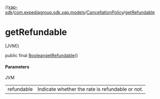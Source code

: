 //[xap-sdk](../../../index.md)/[com.expediagroup.sdk.xap.models](../index.md)/[CancellationPolicy](index.md)/[getRefundable](get-refundable.md)

# getRefundable

[JVM]\

public final [Boolean](https://docs.oracle.com/javase/8/docs/api/java/lang/Boolean.html)[getRefundable](get-refundable.md)()

#### Parameters

JVM

| | |
|---|---|
| refundable | Indicate whether the rate is refundable or not. |
